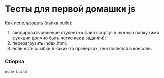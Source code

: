 # Тесты для первой домашки js

Как использовать (папка build):

1. скопировать решение студента в файл script.js в нужную папку (имя функции должно быть чётко как в задании);
2. перезагрузить index.html;
3. если есть ошибки в каких-то проверках, они появятся в консоли.

### Сборка

    node build